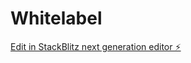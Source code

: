 # Whitelabel

[Edit in StackBlitz next generation editor ⚡️](https://stackblitz.com/~/github.com/OneClickAutomations/Whitelabel)